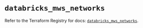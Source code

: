 # `databricks_mws_networks`

Refer to the Terraform Registry for docs: [`databricks_mws_networks`](https://registry.terraform.io/providers/databricks/databricks/1.68.0/docs/resources/mws_networks).
